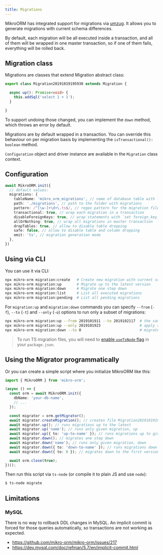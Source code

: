 ```yaml
---
title: Migrations
---
```


MikroORM has integrated support for migrations via [umzug](https://github.com/sequelize/umzug). It allows you to generate migrations with current schema differences.

By default, each migration will be all executed inside a transaction, and all of them will be wrapped in one master transaction, so if one of them fails, everything will be rolled back.

## Migration class

Migrations are classes that extend Migration abstract class:

```typescript
export class Migration20191019195930 extends Migration {

  async up(): Promise<void> {
    this.addSql('select 1 + 1');
  }

}
```

To support undoing those changed, you can implement the `down` method, which throws an error by default.

Migrations are by default wrapped in a transaction. You can override this behaviour on per migration basis by implementing the `isTransactional(): boolean` method.

`Configuration` object and driver instance are available in the `Migration` class context.

## Configuration

```typescript
await MikroORM.init({
  // default values:
  migrations: {
    tableName: 'mikro_orm_migrations', // name of database table with log of executed transactions
    path: './migrations', // path to the folder with migrations
    pattern: /^[\w-]+\d+\.ts$/, // regex pattern for the migration files
    transactional: true, // wrap each migration in a transaction
    disableForeignKeys: true, // wrap statements with `set foreign_key_checks = 0` or equivalent
    allOrNothing: true, // wrap all migrations in master transaction
    dropTables: true, // allow to disable table dropping
    safe: false, // allow to disable table and column dropping
    emit: 'ts', // migration generation mode
  },
})
```

## Using via CLI

You can use it via CLI:

```sh
npx mikro-orm migration:create   # Create new migration with current schema diff
npx mikro-orm migration:up       # Migrate up to the latest version
npx mikro-orm migration:down     # Migrate one step down
npx mikro-orm migration:list     # List all executed migrations
npx mikro-orm migration:pending  # List all pending migrations
```

For `migration:up` and `migration:down` commands you can specify `--from` (`-f`), `--to` (`-t`) and `--only` (`-o`) options to run only a subset of migrations:

```sh
npx mikro-orm migration:up --from 2019101911 --to 2019102117  # the same as above
npx mikro-orm migration:up --only 2019101923                  # apply a single migration
npx mikro-orm migration:down --to 0                           # migrate down all migrations
```

> To run TS migration files, you will need to [enable `useTsNode` flag](installation.md) in your `package.json`.

## Using the Migrator programmatically

Or you can create a simple script where you initialize MikroORM like this:

```typescript title="./migrate.ts"
import { MikroORM } from 'mikro-orm';

(async () => {
  const orm = await MikroORM.init({
    dbName: 'your-db-name',
    // ...
  });

  const migrator = orm.getMigrator();
  await migrator.createMigration(); // creates file Migration20191019195930.ts
  await migrator.up(); // runs migrations up to the latest
  await migrator.up('name'); // runs only given migration, up
  await migrator.up({ to: 'up-to-name' }); // runs migrations up to given version
  await migrator.down(); // migrates one step down
  await migrator.down('name'); // runs only given migration, down
  await migrator.down({ to: 'down-to-name' }); // runs migrations down to given version
  await migrator.down({ to: 0 }); // migrates down to the first version

  await orm.close(true);
})();
```

Then run this script via `ts-node` (or compile it to plain JS and use `node`):

```sh
$ ts-node migrate
```

## Limitations

### MySQL

There is no way to rollback DDL changes in MySQL. An implicit commit is forced for those queries automatically, so transactions are not working as expected.

- https://github.com/mikro-orm/mikro-orm/issues/217
- https://dev.mysql.com/doc/refman/5.7/en/implicit-commit.html
